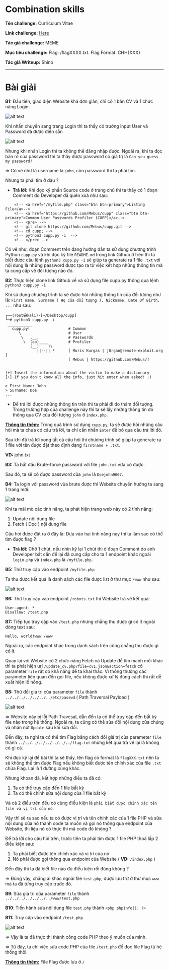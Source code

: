 # Combination skills

**Tên challenge:** Curriculum Vitae

**Link challenge:** [Here](https://battle.cookiearena.org/challenges/web/curriculum-vitae)

**Tác giả challenge:** MEME

**Mục tiêu challenge:** Flag: /flagXXXX.txt. Flag Format: CHH{XXX}

**Tác giả Writeup:** Shino

---

# Bài giải
**B1:** Đầu tiên, giao diện Website khá đơn giản, chỉ có 1 bản CV và 1 chức năng Login:

![alt text](./images/image.png)

Khi nhấn chuyển sang trang Login thì ta thấy có trường input User và Password đã được điền sẵn

![alt text](./images/image-1.png)

Nhưng khi nhấn Login thì ta không thể đăng nhập được. Ngoài ra, khi ta đọc bản rõ của password thì ta thấy được password có giá trị là `Can you guess my password?`

=> Có vẻ như là username là `john`, còn password thì ta phải tìm.

Nhưng ta phải tìm ở đâu ? 

* **Trả lời:** Khi đọc kỹ phần Source code ở trang chủ thì ta thấy có 1 đoạn Comment do Developer đã quên xoá như sau:
```
    <!-- <a href="/myfile.php" class="btn btn-primary">Listing File</a>-->
    <!-- <a href="https://github.com/Mebus/cupp" class="btn btn-primary">Common User Passwords Profiler (CUPP)</a>-->
    <!-- <pre> -->
    <!-- git clone https://github.com/Mebus/cupp.git -->
    <!-- cd cupp; -->
    <!-- python3 cupp.py -i  -->
    <!-- </pre> -->
```
Có vẻ như, đoạn Comment trên đang hướng dẫn ta sử dụng chương trình Python `cupp.py` và khi đọc kỹ file `README.md` trong link Github ở trên thì ta biết được câu lệnh `python3 cupp.py -i` sẽ giúp ta generate ra 1 file `.txt` với nội dung là những password được tạo ra từ việc kết hợp những thông tin mà ta cung cấp về đối tượng nào đó.

**B2:** Thực hiện clone link Github về và sử dụng file cupp.py thông qua lệnh `python3 cupp.py -i`

Khi sử dụng chương trình ta sẽ được hỏi những thông tin của đối tượng như là: `First name, Surname ( Họ của đối tượng ), Nickname, Date Of Birth, ...` như sau:

```
┌──(root㉿kali)-[~/Desktop/cupp]
└─# python3 cupp.py -i
 ___________ 
   cupp.py!                 # Common
      \                     # User
       \   ,__,             # Passwords
        \  (oo)____         # Profiler
           (__)    )\   
              ||--|| *      [ Muris Kurgas | j0rgan@remote-exploit.org ]
                            [ Mebus | https://github.com/Mebus/]


[+] Insert the information about the victim to make a dictionary
[+] If you don't know all the info, just hit enter when asked! ;)

> First Name: John
> Surname: Doe
...
```

* Để trả lời được những thông tin trên thì ta phải đi do thám đối tượng. Trong trường hợp của challenge này thì ta sẽ lấy những thông tin đó thông qua CV của đối tượng `john` ở `index.php`.

<b><u>Thông tin thêm:</u></b> Trong quá trình sử dụng `cupp.py`, ta sẽ được hỏi những câu hỏi mà ta chưa có câu trả lời, ta chỉ cần nhấn `Enter` để bỏ qua câu trả lời đó.

Sau khi đã trả lời xong tất cả câu hỏi thì chương trình sẽ giúp ta generate ra 1 file với tên được đặt theo định dạng `firstname + .txt`.

**VD:** john.txt

**B3:** Ta bắt đầu Brute-force password với file `john.txt` vừa có được.

Sau đó, ta sẽ có được password của `john` là `Doejohn9007`.

**B4:** Ta login với password vừa brute được thì Website chuyển hướng ta sang 1 trang mới.

![alt text](./images/image-2.png)

Khi ta mài mò các tính năng, ta phát hiện trang web này có 2 tính năng:

1. Update nội dung file
2. Fetch ( Đọc ) nội dung file

Câu hỏi được đặt ra ở đây là: Dựa vào hai tính năng này thì ta làm sao có thể tìm được flag ?

* **Trả lời:** Chờ 1 chút, nếu nhìn kỹ lại 1 chút thì ở đoạn Comment do anh Developer bất cẩn để lại đã cung cấp cho ta 1 endpoint khác ngoài `login.php` và `index.php` là `/myfile.php`.

**B5:** Thử truy cập vào endpoint `/myfile.php`

Ta thu được kết quả là danh sách các file được list ở thư mục `/www` như sau:

![alt text](./images/image-3.png)

**B6:** Thử truy cập vào endpoint `/robots.txt` thì Website trả về kết quả:

```
User-agent: *
Disallow: /test.php
```

**B7:** Tiếp tục truy cập vào `/test.php` nhưng chẳng thu được gì có ít ngoài dòng text sau:
```
Hello, world!www /www
```

Ngoài ra, các endpoint khác trong danh sách trên cũng chẳng thu được gì có ít.

Quay lại với Website có 2 chức năng Fetch và Update để tìm manh mối khác thì ta phát hiện url `/update_cv.php?file=cv1.json&action=fetch` có parameter `file` rất có khả năng để ta khai thác. Vì thông thường các parameter liên quan đến gọi file, nếu không được xử lý đúng cách thì rất dễ xuất hiện lổ hổng.

**B8:** Thử đổi giá trị của parameter `file` thành `../../../../../../../etc/passwd` ( Path Traversal Payload )

![alt text](./images/image-4.png)

=> Website này bị lỗi Path Travesal, dẫn đến ta có thể truy cập đến bất kỳ file nào trong hệ thống. Ngoài ra, ta cũng có thể sửa đổi nội dung của chúng và nhấn nút `Update` sau khi sửa đổi.

Đến đây, ta nghĩ ta có thể tìm Flag bằng cách đổi giá trị của parameter `file` thành `../../../../../../../../flag.txt` nhưng kết quả trả về lại là không có gì cả.

Khi đọc kỹ lại đề bài thì ta sẽ thấy, tên flag có format là `flagXXX.txt` nên ta sẽ không thể tìm được Flag nếu không biết được tên chính xác của file `.txt` chứa Flag. Lại là 1 đường cùng khác.

Nhưng khoan đã, kết hợp những điều ta đã có:

1. Ta có thể truy cập đến 1 file bất kỳ 
2. Ta có thể chỉnh sửa nội dung của 1 file bất kỳ

Và cả 2 điều trên đều có cùng điều kiện là `phải biết được chính xác tên file và vị trí của nó`.

Vậy thì sẽ ra sao nếu ta có được vị trí và tên chính xác của 1 file PHP và sửa nội dung của nó thành code ta muốn và gọi nó thông qua endpoint của Website, thì liệu nó có thực thi mã code đó không ?

Để trả lời cho câu hỏi trên, trước tiên ta phải tìm được 1 file PHP thoả lấp 2 điều kiện sau:

1. Ta phải biết được tên chính xác và vị trí của nó
2. Nó phải được gọi thông qua endpoint của Website ( **VD:** `/index.php` )

Đến đây thì ta đã biết file nào đủ điều kiện rồi đúng không ?

=> Đúng vậy, chẳng ai khác ngoài file `test.php`, được lưu trữ ở thư mục `www` mà ta đã từng truy cập trước đó.

**B9**: Sửa giá trị của parameter `file` thành `../../../../../../../www/test.php`

**B10**: Tiến hành sửa nội dung file `test.php` thành `<php phpinfo(); ?> `

**B11:** Truy cập vào endpoint `/test.php`

![alt text](./images/image-5.png)

=> Vậy là ta đã thực thi thành công code PHP theo ý muốn của mình.

=> Từ đây, ta chỉ việc sửa code PHP của file `/test.php` để đọc file Flag từ hệ thống thôi.

<u><b>Thông tin thêm:</b></u> File Flag được lưu ở `/`
